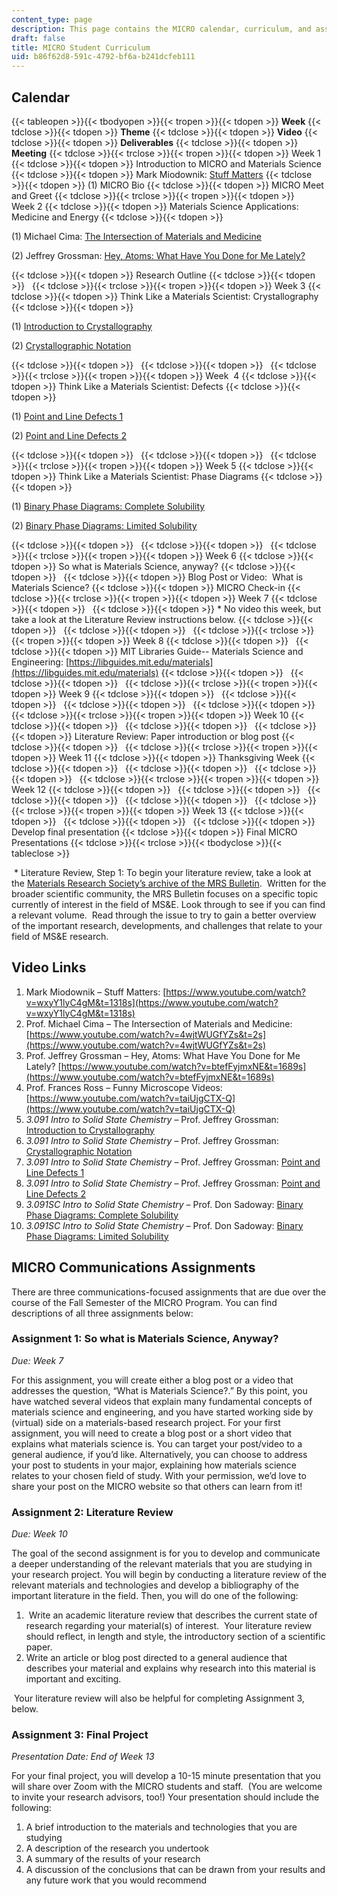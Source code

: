 ```yaml
---
content_type: page
description: This page contains the MICRO calendar, curriculum, and assignment listing.
draft: false
title: MICRO Student Curriculum
uid: b86f62d8-591c-4792-bf6a-b241dcfeb111
---
```

## Calendar

{{< tableopen >}}{{< tbodyopen >}}{{< tropen >}}{{< tdopen >}}
**Week**
{{< tdclose >}}{{< tdopen >}}
**Theme**
{{< tdclose >}}{{< tdopen >}}
**Video**
{{< tdclose >}}{{< tdopen >}}
**Deliverables**
{{< tdclose >}}{{< tdopen >}}
**Meeting**
{{< tdclose >}}{{< trclose >}}{{< tropen >}}{{< tdopen >}}
Week 1
{{< tdclose >}}{{< tdopen >}}
Introduction to MICRO and Materials Science
{{< tdclose >}}{{< tdopen >}}
Mark Miodownik: [Stuff Matters](https://www.youtube.com/watch?v=wxyY1lyC4gM&t=1318s)
{{< tdclose >}}{{< tdopen >}}
(1) MICRO Bio
{{< tdclose >}}{{< tdopen >}}
MICRO Meet and Greet
{{< tdclose >}}{{< trclose >}}{{< tropen >}}{{< tdopen >}}
Week 2
{{< tdclose >}}{{< tdopen >}}
Materials Science Applications: Medicine and Energy
{{< tdclose >}}{{< tdopen >}}

(1) Michael Cima: [The Intersection of Materials and Medicine](https://www.youtube.com/watch?v=4wjtWUGfYZs&t=2s)

(2) Jeffrey Grossman: [Hey, Atoms: What Have You Done for Me Lately?](https://www.youtube.com/watch?v=btefFyjmxNE&t=1689s)

{{< tdclose >}}{{< tdopen >}}
Research Outline
{{< tdclose >}}{{< tdopen >}}
 
{{< tdclose >}}{{< trclose >}}{{< tropen >}}{{< tdopen >}}
Week 3
{{< tdclose >}}{{< tdopen >}}
Think Like a Materials Scientist: Crystallography
{{< tdclose >}}{{< tdopen >}}

(1) [Introduction to Crystallography](https://ocw.mit.edu/courses/3-091-introduction-to-solid-state-chemistry-fall-2018/resources/lecture-18/)

(2) [Crystallographic Notation](https://ocw.mit.edu/courses/3-091-introduction-to-solid-state-chemistry-fall-2018/resources/lecture-19/)

{{< tdclose >}}{{< tdopen >}}
 
{{< tdclose >}}{{< tdopen >}}
 
{{< tdclose >}}{{< trclose >}}{{< tropen >}}{{< tdopen >}}
Week  4
{{< tdclose >}}{{< tdopen >}}
Think Like a Materials Scientist: Defects
{{< tdclose >}}{{< tdopen >}}

(1) [Point and Line Defects 1](https://ocw.mit.edu/courses/3-091-introduction-to-solid-state-chemistry-fall-2018/resources/lecture-23/)

(2) [Point and Line Defects 2](https://ocw.mit.edu/courses/3-091-introduction-to-solid-state-chemistry-fall-2018/resources/lecture-24/)

{{< tdclose >}}{{< tdopen >}}
 
{{< tdclose >}}{{< tdopen >}}
 
{{< tdclose >}}{{< trclose >}}{{< tropen >}}{{< tdopen >}}
Week 5
{{< tdclose >}}{{< tdopen >}}
Think Like a Materials Scientist: Phase Diagrams
{{< tdclose >}}{{< tdopen >}}

(1) [Binary Phase Diagrams: Complete Solubility](https://ocw.mit.edu/courses/3-091sc-introduction-to-solid-state-chemistry-fall-2010/pages/solid-solutions/34-binary-phase-diagrams-complete-solubility/)

(2) [Binary Phase Diagrams: Limited Solubility](https://ocw.mit.edu/courses/3-091sc-introduction-to-solid-state-chemistry-fall-2010/pages/solid-solutions/35-binary-phase-diagrams-limited-solubility/)

{{< tdclose >}}{{< tdopen >}}
 
{{< tdclose >}}{{< tdopen >}}
 
{{< tdclose >}}{{< trclose >}}{{< tropen >}}{{< tdopen >}}
Week 6
{{< tdclose >}}{{< tdopen >}}
So what is Materials Science, anyway?
{{< tdclose >}}{{< tdopen >}}
 
{{< tdclose >}}{{< tdopen >}}
Blog Post or Video:  What is Materials Science?
{{< tdclose >}}{{< tdopen >}}
MICRO Check-in
{{< tdclose >}}{{< trclose >}}{{< tropen >}}{{< tdopen >}}
Week 7
{{< tdclose >}}{{< tdopen >}}
 
{{< tdclose >}}{{< tdopen >}}
\* No video this week, but take a look at the Literature Review instructions below.
{{< tdclose >}}{{< tdopen >}}
 
{{< tdclose >}}{{< tdopen >}}
 
{{< tdclose >}}{{< trclose >}}{{< tropen >}}{{< tdopen >}}
Week 8
{{< tdclose >}}{{< tdopen >}}
 
{{< tdclose >}}{{< tdopen >}}
MIT Libraries Guide-- Materials Science and Engineering: [https://libguides.mit.edu/materials](https://libguides.mit.edu/materials)
{{< tdclose >}}{{< tdopen >}}
 
{{< tdclose >}}{{< tdopen >}}
 
{{< tdclose >}}{{< trclose >}}{{< tropen >}}{{< tdopen >}}
Week 9
{{< tdclose >}}{{< tdopen >}}
 
{{< tdclose >}}{{< tdopen >}}
 
{{< tdclose >}}{{< tdopen >}}
 
{{< tdclose >}}{{< tdopen >}}
 
{{< tdclose >}}{{< trclose >}}{{< tropen >}}{{< tdopen >}}
Week 10
{{< tdclose >}}{{< tdopen >}}
 
{{< tdclose >}}{{< tdopen >}}
 
{{< tdclose >}}{{< tdopen >}}
Literature Review: Paper introduction or blog post
{{< tdclose >}}{{< tdopen >}}
 
{{< tdclose >}}{{< trclose >}}{{< tropen >}}{{< tdopen >}}
Week 11
{{< tdclose >}}{{< tdopen >}}
Thanksgiving Week
{{< tdclose >}}{{< tdopen >}}
 
{{< tdclose >}}{{< tdopen >}}
 
{{< tdclose >}}{{< tdopen >}}
 
{{< tdclose >}}{{< trclose >}}{{< tropen >}}{{< tdopen >}}
Week 12
{{< tdclose >}}{{< tdopen >}}
 
{{< tdclose >}}{{< tdopen >}}
 
{{< tdclose >}}{{< tdopen >}}
 
{{< tdclose >}}{{< tdopen >}}
 
{{< tdclose >}}{{< trclose >}}{{< tropen >}}{{< tdopen >}}
Week 13
{{< tdclose >}}{{< tdopen >}}
 
{{< tdclose >}}{{< tdopen >}}
 
{{< tdclose >}}{{< tdopen >}}
Develop final presentation
{{< tdclose >}}{{< tdopen >}}
Final MICRO Presentations
{{< tdclose >}}{{< trclose >}}{{< tbodyclose >}}{{< tableclose >}}

 \* Literature Review, Step 1: To begin your literature review, take a look at the [Materials Research Society’s archive of the MRS Bulletin](https://link.springer.com/journal/43577/volumes-and-issues).  Written for the broader scientific community, the MRS Bulletin focuses on a specific topic currently of interest in the field of MS&E. Look through to see if you can find a relevant volume.  Read through the issue to try to gain a better overview of the important research, developments, and challenges that relate to your field of MS&E research.

## Video Links

1. Mark Miodownik – Stuff Matters: [https://www.youtube.com/watch?v=wxyY1lyC4gM&t=1318s](https://www.youtube.com/watch?v=wxyY1lyC4gM&t=1318s)
2. Prof. Michael Cima – The Intersection of Materials and Medicine: [https://www.youtube.com/watch?v=4wjtWUGfYZs&t=2s](https://www.youtube.com/watch?v=4wjtWUGfYZs&t=2s)
3. Prof. Jeffrey Grossman – Hey, Atoms: What Have You Done for Me Lately? [https://www.youtube.com/watch?v=btefFyjmxNE&t=1689s](https://www.youtube.com/watch?v=btefFyjmxNE&t=1689s)
4. Prof. Frances Ross – Funny Microscope Videos: [https://www.youtube.com/watch?v=taiUjgCTX-Q](https://www.youtube.com/watch?v=taiUjgCTX-Q)
5. *3.091 Intro to Solid State Chemistry* – Prof. Jeffrey Grossman: [Introduction to Crystallography](https://ocw.mit.edu/courses/3-091-introduction-to-solid-state-chemistry-fall-2018/resources/lecture-18/)
6. *3.091 Intro to Solid State Chemistry* – Prof. Jeffrey Grossman: [Crystallographic Notation](https://ocw.mit.edu/courses/3-091-introduction-to-solid-state-chemistry-fall-2018/resources/lecture-19/)
7. *3.091 Intro to Solid State Chemistry* – Prof. Jeffrey Grossman: [Point and Line Defects 1](https://ocw.mit.edu/courses/3-091-introduction-to-solid-state-chemistry-fall-2018/resources/lecture-23/)
8. *3.091 Intro to Solid State Chemistry* – Prof. Jeffrey Grossman: [Point and Line Defects 2](https://ocw.mit.edu/courses/3-091-introduction-to-solid-state-chemistry-fall-2018/resources/lecture-24/)
9. *3.091SC Intro to Solid State Chemistry* – Prof. Don Sadoway: [Binary Phase Diagrams: Complete Solubility](https://ocw.mit.edu/courses/3-091sc-introduction-to-solid-state-chemistry-fall-2010/pages/solid-solutions/34-binary-phase-diagrams-complete-solubility/)
10. *3.091SC Intro to Solid State Chemistry* – Prof. Don Sadoway: [Binary Phase Diagrams: Limited Solubility](https://ocw.mit.edu/courses/3-091sc-introduction-to-solid-state-chemistry-fall-2010/pages/solid-solutions/35-binary-phase-diagrams-limited-solubility/)

## MICRO Communications Assignments

There are three communications-focused assignments that are due over the course of the Fall Semester of the MICRO Program. You can find descriptions of all three assignments below:

### Assignment 1: So what is Materials Science, Anyway?

*Due: Week 7*

For this assignment, you will create either a blog post or a video that addresses the question, “What is Materials Science?.” By this point, you have watched several videos that explain many fundamental concepts of materials science and engineering, and you have started working side by (virtual) side on a materials-based research project. For your first assignment, you will need to create a blog post or a short video that explains what materials science is. You can target your post/video to a general audience, if you’d like. Alternatively, you can choose to address your post to students in your major, explaining how materials science relates to your chosen field of study. With your permission, we’d love to share your post on the MICRO website so that others can learn from it!

### Assignment 2: Literature Review

*Due: Week 10*

The goal of the second assignment is for you to develop and communicate a deeper understanding of the relevant materials that you are studying in your research project. You will begin by conducting a literature review of the relevant materials and technologies and develop a bibliography of the important literature in the field. Then, you will do one of the following:

1.  Write an academic literature review that describes the current state of research regarding your material(s) of interest.  Your literature review should reflect, in length and style, the introductory section of a scientific paper.
2. Write an article or blog post directed to a general audience that describes your material and explains why research into this material is important and exciting.

 Your literature review will also be helpful for completing Assignment 3, below.

### Assignment 3: Final Project

*Presentation Date: End of Week 13*

For your final project, you will develop a 10-15 minute presentation that you will share over Zoom with the MICRO students and staff.  (You are welcome to invite your research advisors, too!) Your presentation should include the following:

1. A brief introduction to the materials and technologies that you are studying
2. A description of the research you undertook
3. A summary of the results of your research
4. A discussion of the conclusions that can be drawn from your results and any future work that you would recommend